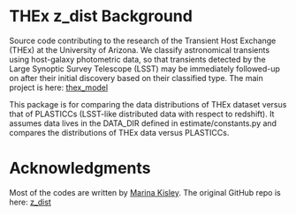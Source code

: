# THEx z_dist Background

Source code contributing to the research of the Transient Host Exchange (THEx) at the University of Arizona. We classify astronomical transients using host-galaxy photometric data, so that transients detected by the Large Synoptic Survey Telescope (LSST) may be immediately followed-up on after their initial discovery based on their classified type. The main project is here: [thex_model](https://github.com/astrochialinko/thex_model/)


This package is for comparing the data distributions of THEx dataset versus that of PLASTICCs (LSST-like distributed data with respect to redshift). It assumes data lives in the DATA_DIR defined in estimate/constants.py and compares the distributions of THEx data versus PLASTICCs.

# Acknowledgments

Most of the codes are written by [Marina Kisley](https://github.com/marinakiseleva). The original GitHub repo is here: [z_dist](https://github.com/marinakiseleva/z_dist)


